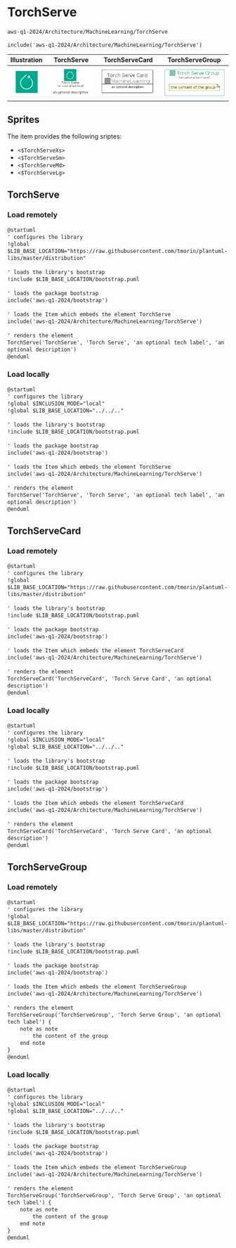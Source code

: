 # TorchServe


```text
aws-q1-2024/Architecture/MachineLearning/TorchServe
```

```text
include('aws-q1-2024/Architecture/MachineLearning/TorchServe')
```



| Illustration | TorchServe | TorchServeCard | TorchServeGroup |
| :---: | :---: | :---: | :---: |
| ![illustration for Illustration](../../../aws-q1-2024/Architecture/MachineLearning/TorchServe.png) | ![illustration for TorchServe](../../../aws-q1-2024/Architecture/MachineLearning/TorchServe.Local.png) | ![illustration for TorchServeCard](../../../aws-q1-2024/Architecture/MachineLearning/TorchServeCard.Local.png) | ![illustration for TorchServeGroup](../../../aws-q1-2024/Architecture/MachineLearning/TorchServeGroup.Local.png) |



## Sprites
The item provides the following sriptes:

- `<$TorchServeXs>`
- `<$TorchServeSm>`
- `<$TorchServeMd>`
- `<$TorchServeLg>`





## TorchServe

### Load remotely
```plantuml
@startuml
' configures the library
!global $LIB_BASE_LOCATION="https://raw.githubusercontent.com/tmorin/plantuml-libs/master/distribution"

' loads the library's bootstrap
!include $LIB_BASE_LOCATION/bootstrap.puml

' loads the package bootstrap
include('aws-q1-2024/bootstrap')

' loads the Item which embeds the element TorchServe
include('aws-q1-2024/Architecture/MachineLearning/TorchServe')

' renders the element
TorchServe('TorchServe', 'Torch Serve', 'an optional tech label', 'an optional description')
@enduml
```

### Load locally
```plantuml
@startuml
' configures the library
!global $INCLUSION_MODE="local"
!global $LIB_BASE_LOCATION="../../.."

' loads the library's bootstrap
!include $LIB_BASE_LOCATION/bootstrap.puml

' loads the package bootstrap
include('aws-q1-2024/bootstrap')

' loads the Item which embeds the element TorchServe
include('aws-q1-2024/Architecture/MachineLearning/TorchServe')

' renders the element
TorchServe('TorchServe', 'Torch Serve', 'an optional tech label', 'an optional description')
@enduml
```

## TorchServeCard

### Load remotely
```plantuml
@startuml
' configures the library
!global $LIB_BASE_LOCATION="https://raw.githubusercontent.com/tmorin/plantuml-libs/master/distribution"

' loads the library's bootstrap
!include $LIB_BASE_LOCATION/bootstrap.puml

' loads the package bootstrap
include('aws-q1-2024/bootstrap')

' loads the Item which embeds the element TorchServeCard
include('aws-q1-2024/Architecture/MachineLearning/TorchServe')

' renders the element
TorchServeCard('TorchServeCard', 'Torch Serve Card', 'an optional description')
@enduml
```

### Load locally
```plantuml
@startuml
' configures the library
!global $INCLUSION_MODE="local"
!global $LIB_BASE_LOCATION="../../.."

' loads the library's bootstrap
!include $LIB_BASE_LOCATION/bootstrap.puml

' loads the package bootstrap
include('aws-q1-2024/bootstrap')

' loads the Item which embeds the element TorchServeCard
include('aws-q1-2024/Architecture/MachineLearning/TorchServe')

' renders the element
TorchServeCard('TorchServeCard', 'Torch Serve Card', 'an optional description')
@enduml
```

## TorchServeGroup

### Load remotely
```plantuml
@startuml
' configures the library
!global $LIB_BASE_LOCATION="https://raw.githubusercontent.com/tmorin/plantuml-libs/master/distribution"

' loads the library's bootstrap
!include $LIB_BASE_LOCATION/bootstrap.puml

' loads the package bootstrap
include('aws-q1-2024/bootstrap')

' loads the Item which embeds the element TorchServeGroup
include('aws-q1-2024/Architecture/MachineLearning/TorchServe')

' renders the element
TorchServeGroup('TorchServeGroup', 'Torch Serve Group', 'an optional tech label') {
    note as note
        the content of the group
    end note
}
@enduml
```

### Load locally
```plantuml
@startuml
' configures the library
!global $INCLUSION_MODE="local"
!global $LIB_BASE_LOCATION="../../.."

' loads the library's bootstrap
!include $LIB_BASE_LOCATION/bootstrap.puml

' loads the package bootstrap
include('aws-q1-2024/bootstrap')

' loads the Item which embeds the element TorchServeGroup
include('aws-q1-2024/Architecture/MachineLearning/TorchServe')

' renders the element
TorchServeGroup('TorchServeGroup', 'Torch Serve Group', 'an optional tech label') {
    note as note
        the content of the group
    end note
}
@enduml
```

